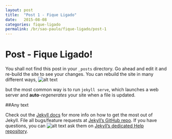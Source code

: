 ```yaml
---
layout: post
title:  "Post 1 - Fique Ligado"
date:   2015-08-08
categories: fique-ligado
permalink: /br/sao-paulo/fique-ligado/post-1
---
```


# Post - Fique Ligado!

You shall not find this post in your `_posts` directory. Go ahead and edit it and re-build the site to see your changes. You can rebuild the site in many different ways, 
![alt text][image1]

but the most common way is to run `jekyll serve`, which launches a web server and **auto**-*regenerates* your site when a file is updated.


##Any text

Check out the [Jekyll docs][jekyll] for more info on how to get the most out of Jekyll. File all bugs/feature requests at [Jekyll’s GitHub repo][jekyll-gh]. If you have questions, you can 
![alt text][image1]
ask them on [Jekyll’s dedicated Help repository][jekyll-help].

[jekyll]:      http://jekyllrb.com
[jekyll-gh]:   https://github.com/jekyll/jekyll
[jekyll-help]: https://github.com/jekyll/jekyll-help

[image1]:      http://www.easytaxi.com/wp-content/uploads/2015/03/for-passengers.jpg